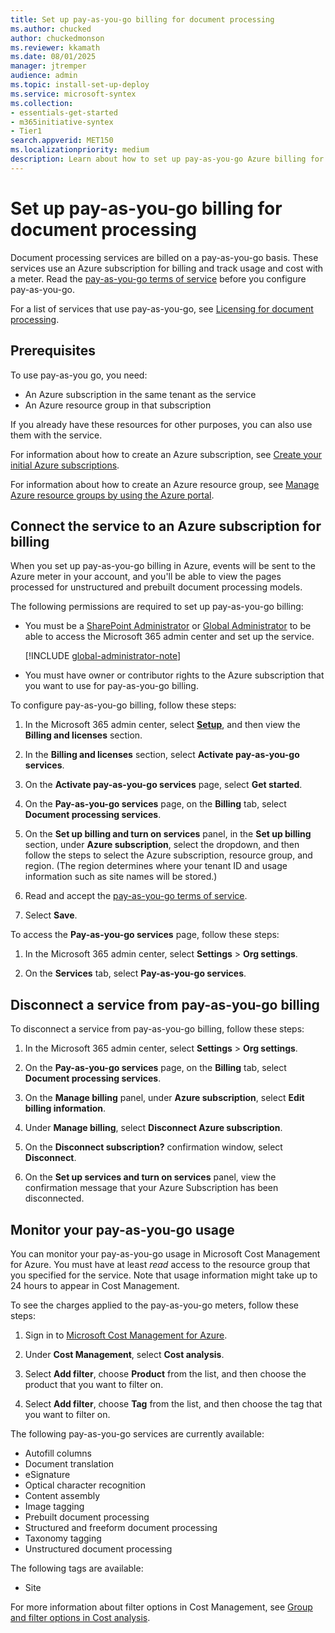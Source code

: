 ```yaml
---
title: Set up pay-as-you-go billing for document processing
ms.author: chucked
author: chuckedmonson
ms.reviewer: kkamath
ms.date: 08/01/2025
manager: jtremper
audience: admin
ms.topic: install-set-up-deploy
ms.service: microsoft-syntex
ms.collection: 
- essentials-get-started
- m365initiative-syntex
- Tier1
search.appverid: MET150
ms.localizationpriority: medium
description: Learn about how to set up pay-as-you-go Azure billing for document processing and how to monitor your usage.
---
```


# Set up pay-as-you-go billing for document processing

Document processing services are billed on a pay-as-you-go basis. These services use an Azure subscription for billing and track usage and cost with a meter. Read the [pay-as-you-go terms of service](/legal/microsoft-365/microsoft-syntex-pay-as-you-go-terms) before you configure pay-as-you-go.

For a list of services that use pay-as-you-go, see [Licensing for document processing](syntex-licensing.md).

## Prerequisites

To use pay-as-you go, you need:

- An Azure subscription in the same tenant as the service
- An Azure resource group in that subscription

If you already have these resources for other purposes, you can also use them with the service.

For information about how to create an Azure subscription, see [Create your initial Azure subscriptions](/azure/cloud-adoption-framework/ready/azure-best-practices/initial-subscriptions).

For information about how to create an Azure resource group, see [Manage Azure resource groups by using the Azure portal](/azure/azure-resource-manager/management/manage-resource-groups-portal).

## Connect the service to an Azure subscription for billing

When you set up pay-as-you-go billing in Azure, events will be sent to the Azure meter in your account, and you'll be able to view the pages processed for unstructured and prebuilt document processing models.

The following permissions are required to set up pay-as-you-go billing:

- You must be a [SharePoint Administrator](/entra/identity/role-based-access-control/permissions-reference#sharepoint-administrator) or [Global Administrator](/entra/identity/role-based-access-control/permissions-reference#global-administrator) to be able to access the Microsoft 365 admin center and set up the service.

   [!INCLUDE [global-administrator-note](../includes/global-administrator-note.md)]

- You must have owner or contributor rights to the Azure subscription that you want to use for pay-as-you-go billing.

To configure pay-as-you-go billing, follow these steps:

1. In the Microsoft 365 admin center, select <a href="https://go.microsoft.com/fwlink/p/?linkid=2171997" target="_blank">**Setup**</a>, and then view the **Billing and licenses** section.

2. In the **Billing and licenses** section, select **Activate pay-as-you-go services**.

3. On the **Activate pay-as-you-go services** page, select **Get started**.

4. On the **Pay-as-you-go services** page, on the **Billing** tab, select **Document processing services**.

5. On the **Set up billing and turn on services** panel, in the **Set up billing** section, under **Azure subscription**, select the dropdown, and then follow the steps to select the Azure subscription, resource group, and region. (The region determines where your tenant ID and usage information such as site names will be stored.)

6. Read and accept the [pay-as-you-go terms of service](/legal/microsoft-365/microsoft-syntex-pay-as-you-go-terms).

7. Select **Save**.

To access the **Pay-as-you-go services** page, follow these steps:

1. In the Microsoft 365 admin center, select **Settings** > **Org settings**.

2. On the **Services** tab, select **Pay-as-you-go services**.

## Disconnect a service from pay-as-you-go billing

To disconnect a service from pay-as-you-go billing, follow these steps:

1. In the Microsoft 365 admin center, select **Settings** > **Org settings**.

2. On the **Pay-as-you-go services** page, on the **Billing** tab, select **Document processing services**.

3. On the **Manage billing** panel, under **Azure subscription**, select **Edit billing information**.

4. Under **Manage billing**, select **Disconnect Azure subscription**.

5. On the **Disconnect subscription?** confirmation window, select **Disconnect**.

6. On the **Set up services and turn on services** panel, view the confirmation message that your Azure Subscription has been disconnected.

## Monitor your pay-as-you-go usage

You can monitor your pay-as-you-go usage in Microsoft Cost Management for Azure. You must have at least *read* access to the resource group that you specified for the service. Note that usage information might take up to 24 hours to appear in Cost Management.

To see the charges applied to the pay-as-you-go meters, follow these steps:

1. Sign in to [Microsoft Cost Management for Azure](https://portal.azure.com/#view/Microsoft_Azure_CostManagement/Menu/~/overview).

2. Under **Cost Management**, select **Cost analysis**.

3. Select **Add filter**, choose **Product** from the list, and then choose the product that you want to filter on.

4. Select **Add filter**, choose **Tag** from the list, and then choose the tag that you want to filter on.

The following pay-as-you-go services are currently available:

- Autofill columns
- Document translation
- eSignature
- Optical character recognition
- Content assembly
- Image tagging
- Prebuilt document processing
- Structured and freeform document processing
- Taxonomy tagging
- Unstructured document processing

<!---
**Storage services**
- Microsoft 365 Archive
- Microsoft 365 Backup

**Video services**
- Video translation

**Apps**
- SharePoint Embedded
--->

The following tags are available:
- Site

For more information about filter options in Cost Management, see [Group and filter options in Cost analysis](/azure/cost-management-billing/costs/group-filter).

